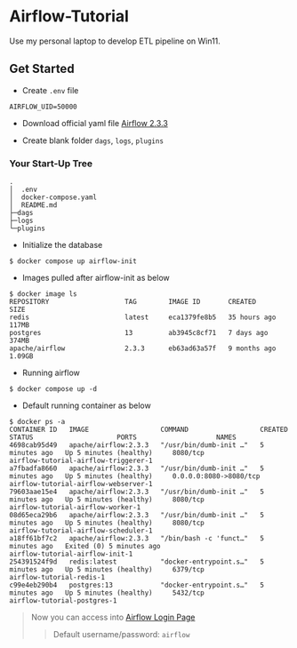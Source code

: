 # Airflow-Tutorial

Use my personal laptop to develop ETL pipeline on Win11.

## Get Started

- Create `.env` file

```
AIRFLOW_UID=50000
```

- Download official yaml file [Airflow 2.3.3](https://airflow.apache.org/docs/apache-airflow/2.3.3/docker-compose.yaml)

- Create blank folder `dags`, `logs`, `plugins`

### Your Start-Up Tree 

```
.
│  .env
│  docker-compose.yaml
│  README.md
├─dags
├─logs
└─plugins
```

- Initialize the database

```
$ docker compose up airflow-init
```

- Images pulled after airflow-init as below

```
$ docker image ls
REPOSITORY                   TAG        IMAGE ID       CREATED        SIZE
redis                        latest     eca1379fe8b5   35 hours ago   117MB
postgres                     13         ab3945c8cf71   7 days ago     374MB
apache/airflow               2.3.3      eb63ad63a57f   9 months ago   1.09GB
```
- Running airflow

```
$ docker compose up -d
```

- Default running container as below

```
$ docker ps -a
CONTAINER ID   IMAGE                  COMMAND                  CREATED         STATUS                     PORTS                    NAMES
4698cab95d49   apache/airflow:2.3.3   "/usr/bin/dumb-init …"   5 minutes ago   Up 5 minutes (healthy)     8080/tcp                 airflow-tutorial-airflow-triggerer-1
a7fbadfa8660   apache/airflow:2.3.3   "/usr/bin/dumb-init …"   5 minutes ago   Up 5 minutes (healthy)     0.0.0.0:8080->8080/tcp   airflow-tutorial-airflow-webserver-1
79603aae15e4   apache/airflow:2.3.3   "/usr/bin/dumb-init …"   5 minutes ago   Up 5 minutes (healthy)     8080/tcp                 airflow-tutorial-airflow-worker-1
08d65eca29b6   apache/airflow:2.3.3   "/usr/bin/dumb-init …"   5 minutes ago   Up 5 minutes (healthy)     8080/tcp                 airflow-tutorial-airflow-scheduler-1
a18ff61bf7c2   apache/airflow:2.3.3   "/bin/bash -c 'funct…"   5 minutes ago   Exited (0) 5 minutes ago                            airflow-tutorial-airflow-init-1
254391524f9d   redis:latest           "docker-entrypoint.s…"   5 minutes ago   Up 5 minutes (healthy)     6379/tcp                 airflow-tutorial-redis-1
c99e4eb290b4   postgres:13            "docker-entrypoint.s…"   5 minutes ago   Up 5 minutes (healthy)     5432/tcp                 airflow-tutorial-postgres-1
```

> Now you can access into [Airflow Login Page](http://localhost:8080/)
>> Default username/password: `airflow`